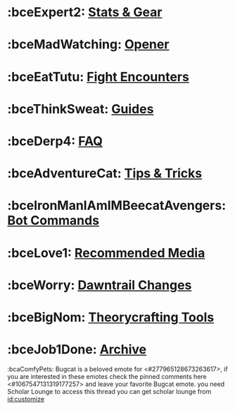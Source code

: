 # :bceExpert2:  [Stats & Gear](https://discord.com/channels/277897135515762698/1253394673314299955) 
# :bceMadWatching:  [Opener](https://discord.com/channels/277897135515762698/1253396517801168986)  
# :bceEatTutu: [Fight Encounters](-)
# :bceThinkSweat:  [Guides](https://discord.com/channels/277897135515762698/1253396066125086720)
# :bceDerp4:  [FAQ](https://discord.com/channels/277897135515762698/1253396016489828375)
# :bceAdventureCat:  [Tips & Tricks](https://discord.com/channels/277897135515762698/1253396652581064796)
# :bceIronManIAmIMBeecatAvengers:  [Bot Commands](https://discord.com/channels/277897135515762698/1253395941654794372)
# :bceLove1:  [Recommended Media](https://discord.com/channels/277897135515762698/1253396107669671968)
# :bceWorry:  [Dawntrail Changes](https://discord.com/channels/277897135515762698/1253396444661022844)
# :bceBigNom:  [Theorycrafting Tools](https://discord.com/channels/277897135515762698/1253396603818082386)
# :bceJob1Done: [Archive](-)


:bcaComfyPets: Bugcat is a beloved emote for <#277965128673263617>, if you are interested in these emotes check the pinned comments here <#1067547131319177257> and leave your favorite Bugcat emote. you need Scholar Lounge to access this thread you can get scholar lounge from <id:customize>
